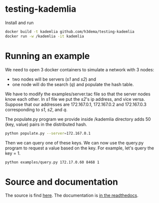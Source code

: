 # testing-kademlia

Install and run
```bash
docker build -t kademlia github.com/h3dema/testing-kademlia
docker run -w /kademlia -it kademlia
```

# Running an example

We need to open 3 docker containers to simulate a network with 3 nodes: 
* two nodes will be servers (*s1* and *s2*) and 
* one node will do the search (*q*) and populate the hash table.

We have to modify the examples/server.tac file so that the server nodes know each other. 
In *s1* file we put the *s2*'s ip address, and vice versa.
Suppose that our addresses are 172.167.0.1, 172.167.0.2 and 172.167.0.3 corresponding to *s1*, *s2*, and *q*.

The populate.py program we provide inside /kademlia directory adds 50 (key, value) pairs in the distributed hash.

``` bash
python populate.py --server=172.167.0.1
```

Then we can query one of these keys.
We can now use the query.py program to request a value based on the key.
For example, let's query the key = 1.

``` bash
python examples/query.py 172.17.0.60 8468 1
```


# Source and documentation

The source is find [here](https://github.com/bmuller/kademlia).
The documentation is [in the readthedocs](http://kademlia.readthedocs.io/en/latest/index.html).
